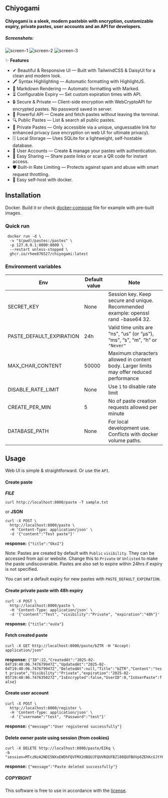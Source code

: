 ## Chiyogami

#### Chiyogami is a sleek, modern pastebin with encryption, customizable expiry, private pastes, user accounts and an API for developers.




##### Screenshots:

![screen-1](https://github.com/user-attachments/assets/5985f94d-4e35-4479-bc57-726e7cfb4577)
![screen-2](https://github.com/user-attachments/assets/0918a641-bf50-4d26-971a-39d7e9876a6d)
![screen-3](https://github.com/user-attachments/assets/95532b56-9e2f-447f-8c9c-cdbe4119fa59)





✨ **Features**

- ✔ Beautiful & Responsive UI — Built with TailwindCSS & DaisyUI for a clean and modern look.
- 🖍 Syntax Highlighting — Automatic formatting with HighlightJS.
- 📝 Markdown Rendering — Automatic formatting with Marked.
- ⏳ Configurable Expiry — Set custom expiration times with API.
- 🔒 Secure & Private — Client-side encryption with WebCryptoAPI for encrypted pastes. No password saved in server.
- 📡 Powerful API — Create and fetch pastes without leaving the terminal.
- 🔍 Public Pastes — List & search all public pastes.
- 🔑 Private Pastes — Only accessible via a unique, unguessable link for enhanced privacy (use encryption on web UI for ultimate privacy).
- 🗄 Local Storage — Uses SQLite for a lightweight, self-hostable database.
- 👤 User Accounts — Create & manage your pastes with authentication.
- 🔗 Easy Sharing — Share paste links or scan a QR code for instant access.
- 🛡 Built-in Rate Limiting — Protects against spam and abuse with smart request throttling.
- 🐳 Easy self-host with docker.




## Installation
Docker. Build it or check [docker-compose](https://github.com/rhee876527/chiyogami/blob/main/docker-compose.yml) file for example with pre-built images.

### Quick run

```
 docker run -d \
  -v "$(pwd)/pastes:/pastes" \
  -p 127.0.0.1:8000:8000 \
  --restart unless-stopped \
  ghcr.io/rhee876527/chiyogami:latest
```

### Environment variables


| Env     | Default value | Note   |
|----------|-----|--------------|
| SECRET_KEY    | None  |  Session key. Keep secure and unique. Recommended example: openssl rand -base64 32.    |
| PASTE_DEFAULT_EXPIRATION      | 24h  |    Valid time units are “ns”, “us” (or “µs”), “ms”, “s”, “m”, “h” or `"Never"`  |
| MAX_CHAR_CONTENT  | 50000  | Maximum characters allowed in content body. Larger limits may offer reduced performance     |
| DISABLE_RATE_LIMIT  | None  | Use `1` to disable rate limit     |
| CREATE_PER_MIN  | 5  | No of paste creation requests allowed per minute     |
| DATABASE_PATH  | None  | For local development use. Conflicts with docker volume paths.      |


## Usage
Web UI is simple & straightforward. Or use the `API`.

#### Create paste
***FILE***
```
curl http://localhost:8000/paste -T sample.txt
```
or **JSON**
```
curl -X POST \
  http://localhost:8000/paste \
  -H 'Content-Type: application/json' \
  -d '{"content":"Test paste"}'
```




**response:** `{"title":"OkxI"}`




Note: Pastes are created by default with `Public` `visibility`. They can be accessed from api or website.
Change this to `Private` or `Unlisted` to make the paste undiscoverable. Pastes are also set to expire within 24hrs if expiry is not specified.

You can set a default expiry for new pastes with `PASTE_DEFAULT_EXPIRATION`.




#### Create private paste with 48h expiry

```
curl -X POST \
  http://localhost:8000/paste \
  -H 'Content-Type: application/json' \
  -d '{"content":"Test", "visibility":"Private", "expiration":"48h"}'
```
**response:** `{"title":"euVa"}`




#### Fetch created paste
```
curl -X GET http://localhost:8000/paste/bZTR -H "Accept: application/json"
```



**response:**
``
{"ID":22,"CreatedAt":"2025-02-04T19:48:06.747679947Z","UpdatedAt":"2025-02-04T19:48:06.747679947Z","DeletedAt":null,"Title":"bZTR","Content":"test private","Visibility":"Private","expiration":"2025-02-05T19:48:06.747635027Z","IsEncrypted":false,"UserID":0,"IsUserPaste":false}
``


#### Create user account

```
curl -X POST \
  http://localhost:8000/register \
  -H 'Content-Type: application/json' \
  -d '{"username":"test", "Password":"test"}'
```

**response:** `{"message":"User registered successfully"}`


#### Delete owner paste using session (from cookies)

```
curl -X DELETE http://localhost:8000/paste/EIKq \
-b "session=MTczNzA2NDI5NXxEWDhFQVFMX2dBQUJFQUVRQUFBZl80QUFBUVp6ZEhKcGJtY01DUUFIZFhObGNsOXBaQVIxYVc1MEJnSUFEQT09fLnhi2OxsN6coY5ZmmBeA0tPXUcsKiii6ECOoJ7yrqNC"
```

**response:** `{"message":"Paste deleted successfully"}`




##### COPYRIGHT
This software is free to use in accordance with the [license](https://github.com/rhee876527/chiyogami/blob/main/LICENSE).
